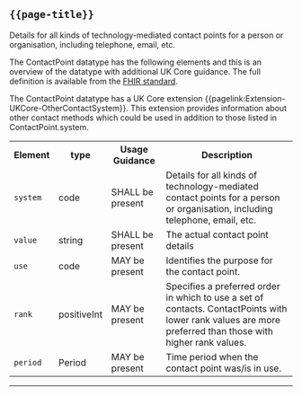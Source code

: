 ## `{{page-title}}`

Details for all kinds of technology-mediated contact points for a person or organisation, including telephone, email, etc.

The ContactPoint datatype has the following elements and this is an overview of the datatype with additional UK Core guidance. The full definition is available from the [FHIR standard](http://hl7.org/fhir/R4/datatypes.html#ContactPoint).

<div markdown="span" class="alert alert-warning" role="alert"><i class="fa fa-info-circle"></i> The ContactPoint datatype has a UK Core extension {{pagelink:Extension-UKCore-OtherContactSystem}}. This extension provides information about other contact methods which could be used in addition to those listed in ContactPoint.system.
</div>

<table class="assets">
<tr>
<th>Element</th>
<th>type</th>
<th>Usage Guidance</th>
<th>Description</th>
</tr>
<tr>
<td><code>system</code></td>
<td>code</td>
<td>SHALL be present</td>
<td>Details for all kinds of technology-mediated contact points for a person or organisation, including telephone, email, etc. </td>
</tr>
<tr>
<td><code>value</code></td>
<td>string</td>
<td>SHALL be present</td>
<td>The actual contact point details</td>
</tr>
<tr>
<td><code>use</code></td>
<td>code</td>
<td>MAY be present</td>
<td>Identifies the purpose for the contact point.</td>
</tr>
<tr>
<td><code>rank</code></td>
<td>positiveInt</td>
<td>MAY be present</td>
<td>Specifies a preferred order in which to use a set of contacts. ContactPoints with lower rank values are more preferred than those with higher rank values.</td>
</tr>
<tr>
<td><code>period</code></td>
<td>Period</td>
<td>MAY be present</td>
<td>Time period when the contact point was/is in use.</td>
</tr>
</table>

---




